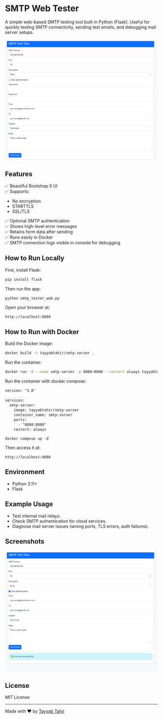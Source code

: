 # SMTP Web Tester

A simple web-based SMTP testing tool built in Python (Flask). Useful for quickly testing SMTP connectivity, sending test emails, and debugging mail server setups.

![Screenshot](screenshots/1.png)

## Features

✅ Beautiful Bootstrap 5 UI  
✅ Supports:
- No encryption
- STARTTLS
- SSL/TLS
  
✅ Optional SMTP authentication  
✅ Shows high-level error messages  
✅ Retains form data after sending  
✅ Runs easily in Docker  
✅ SMTP connection logs visible in console for debugging

## How to Run Locally

First, install Flask:

```bash
pip install flask
```

Then run the app:

```bash
python smtp_tester_web.py
```

Open your browser at:

```
http://localhost:8080
```

## How to Run with Docker

Build the Docker image:

```bash
docker build -t tayyabtahir/smtp-server .
```

Run the container:

```bash
docker run -d --name smtp-server -p 8080:8080 --restart always tayyabtahir/smtp-server
```

Run the container with docker compose:

```
version: "3.8"

services:
  smtp-server:
    image: tayyabtahir/smtp-server
    container_name: smtp-server
    ports:
      - "8080:8080"
    restart: always
```

```
docker compose up -d
```

Then access it at:

```
http://localhost:8080
```

## Environment

- Python 3.11+
- Flask

## Example Usage

- Test internal mail relays.
- Check SMTP authentication for cloud services.
- Diagnose mail server issues (wrong ports, TLS errors, auth failures).

## Screenshots

![From Screenshot](screenshots/2.png)

## License

MIT License

---

Made with ❤️ by [Tayyab Tahir](https://github.com/tayyabtahir143)
